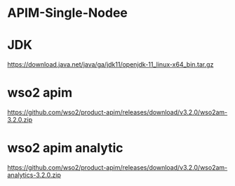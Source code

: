 # APIM-Single-Nodee


# JDK
https://download.java.net/java/ga/jdk11/openjdk-11_linux-x64_bin.tar.gz

# wso2 apim
https://github.com/wso2/product-apim/releases/download/v3.2.0/wso2am-3.2.0.zip

# wso2 apim analytic
https://github.com/wso2/product-apim/releases/download/v3.2.0/wso2am-analytics-3.2.0.zip

